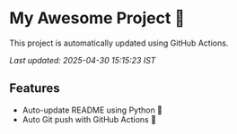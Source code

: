 # My Awesome Project 🚀

This project is automatically updated using GitHub Actions.

_Last updated: 2025-04-30 15:15:23 IST_

## Features
- Auto-update README using Python 🐍
- Auto Git push with GitHub Actions 🤖
